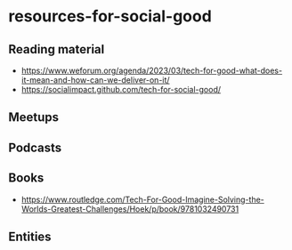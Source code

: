 # resources-for-social-good


## Reading material
- https://www.weforum.org/agenda/2023/03/tech-for-good-what-does-it-mean-and-how-can-we-deliver-on-it/
- https://socialimpact.github.com/tech-for-social-good/

## Meetups

## Podcasts

## Books

- https://www.routledge.com/Tech-For-Good-Imagine-Solving-the-Worlds-Greatest-Challenges/Hoek/p/book/9781032490731

## Entities
